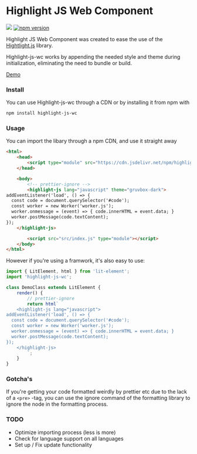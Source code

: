 # Highlight JS Web Component

[![](https://data.jsdelivr.com/v1/package/npm/highlight-js-wc/badge)](https://www.jsdelivr.com/package/npm/highlight-js-wc)
[![npm version](https://badge.fury.io/js/highlight-js-wc.svg)](https://badge.fury.io/js/highlight-js-wc)

Highlight JS Web Component was created to ease the use of the [Hightlight.js](https://github.com/highlightjs/highlight.js) library.

Highlight-js-wc works by appending the needed style and theme during initialization, eliminating the need to
bundle or build.

[Demo](https://codesandbox.io/s/funny-heisenberg-g30ji?fontsize=14&hidenavigation=1&theme=dark)

### Install

You can use Highlight-js-wc through a CDN or by installing it from npm with

```bash
npm install highlight-js-wc
```

### Usage

You can import the libary through a npm CDN, and use it straight away

```html
<html>
    <head>
        <script type="module" src="https://cdn.jsdelivr.net/npm/highlight-js-wc@1.1.3/highlight-js-wc.min.js"></script>
    </head>

    <body>
        <!-- prettier-ignore -->
        <highlight-js lang="javascript" theme="gruvbox-dark">
addEventListener('load', () => {
  const code = document.querySelector('#code');
  const worker = new Worker('worker.js');
  worker.onmessage = (event) => { code.innerHTML = event.data; }
  worker.postMessage(code.textContent);
});
    </highlight-js>

        <script src="src/index.js" type="module"></script>
    </body>
</html>
```

However if you're using a framwork, it's also easy to use:

```js
import { LitElement, html } from 'lit-element';
import 'highlight-js-wc';

class DemoClass extends LitElement {
    render() {
        // prettier-ignore
        return html`
    <highlight-js lang="javascript">
addEventListener('load', () => {
  const code = document.querySelector('#code');
  const worker = new Worker('worker.js');
  worker.onmessage = (event) => { code.innerHTML = event.data; }
  worker.postMessage(code.textContent);
});
    </highlight-js>
        `;
    }
}
```

### Gotcha's

If you're getting your code formatted weirdly by prettier etc due to the lack of a `<pre>` -tag, you can use the
ignore command of the formatting library to ignore the node in the formatting process.

### TODO

-   Optimize importing process (less is more)
-   Check for language support on all languages
-   Set up / Fix update functionality
